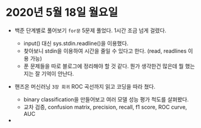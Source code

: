 # 2020년 5월 18일 월요일 
- 백준 단계별로 풀어보기 `for문` 5문제 풀었다. 1시간 조금 넘게 걸렸다.
	- input() 대신 sys.stdin.readline()을 이용했다. 
	- 찾아보니 stdin을 이용하여 시간을 줄일 수 있다고 한다. (read, readlines 이용 가능) 
	- 푼 문제들을 따로 블로그에 정리해야 할 것 같다. 뭔가 생각한건 많은데 뭘 했는지는 잘 기억이 안난다. 
	
- 핸즈온 머신러닝 `3장 회귀` ROC 곡선까지 읽고 코딩을 따라 쳤다. 
	- binary classification을 만들어보고 여러 모델 성능 평가 척도를 살펴봤다.
	- 교차 검증, confusion matrix, precision, recall, f1 score, ROC curve, AUC
	
- 
